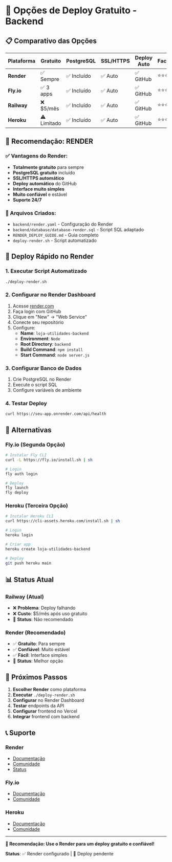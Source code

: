 # 🚀 Opções de Deploy Gratuito - Backend

## 📋 **Comparativo das Opções**

| Plataforma | Gratuito | PostgreSQL | SSL/HTTPS | Deploy Auto | Facilidade |
|------------|----------|------------|-----------|-------------|------------|
| **Render** | ✅ Sempre | ✅ Incluído | ✅ Auto | ✅ GitHub | ⭐⭐⭐⭐⭐ |
| **Fly.io** | ✅ 3 apps | ✅ Incluído | ✅ Auto | ✅ GitHub | ⭐⭐⭐⭐ |
| **Railway** | ❌ $5/mês | ✅ Incluído | ✅ Auto | ✅ GitHub | ⭐⭐⭐⭐⭐ |
| **Heroku** | ⚠️ Limitado | ✅ Incluído | ✅ Auto | ✅ GitHub | ⭐⭐⭐ |

## 🎯 **Recomendação: RENDER**

### **✅ Vantagens do Render:**
- **Totalmente gratuito** para sempre
- **PostgreSQL gratuito** incluído
- **SSL/HTTPS automático**
- **Deploy automático** do GitHub
- **Interface muito simples**
- **Muito confiável** e estável
- **Suporte 24/7**

### **📁 Arquivos Criados:**
- `backend/render.yaml` - Configuração do Render
- `backend/database/database-render.sql` - Script SQL adaptado
- `RENDER_DEPLOY_GUIDE.md` - Guia completo
- `deploy-render.sh` - Script automatizado

## 🚀 **Deploy Rápido no Render**

### **1. Executar Script Automatizado**
```bash
./deploy-render.sh
```

### **2. Configurar no Render Dashboard**
1. Acesse [render.com](https://render.com)
2. Faça login com GitHub
3. Clique em "New" → "Web Service"
4. Conecte seu repositório
5. Configure:
   - **Name**: `loja-utilidades-backend`
   - **Environment**: `Node`
   - **Root Directory**: `backend`
   - **Build Command**: `npm install`
   - **Start Command**: `node server.js`

### **3. Configurar Banco de Dados**
1. Crie PostgreSQL no Render
2. Execute o script SQL
3. Configure variáveis de ambiente

### **4. Testar Deploy**
```bash
curl https://seu-app.onrender.com/api/health
```

## 🔄 **Alternativas**

### **Fly.io (Segunda Opção)**
```bash
# Instalar Fly CLI
curl -L https://fly.io/install.sh | sh

# Login
fly auth login

# Deploy
fly launch
fly deploy
```

### **Heroku (Terceira Opção)**
```bash
# Instalar Heroku CLI
curl https://cli-assets.heroku.com/install.sh | sh

# Login
heroku login

# Criar app
heroku create loja-utilidades-backend

# Deploy
git push heroku main
```

## 📊 **Status Atual**

### **Railway (Atual)**
- ❌ **Problema**: Deploy falhando
- ❌ **Custo**: $5/mês após uso gratuito
- 🔄 **Status**: Não recomendado

### **Render (Recomendado)**
- ✅ **Gratuito**: Para sempre
- ✅ **Confiável**: Muito estável
- ✅ **Fácil**: Interface simples
- 🎯 **Status**: Melhor opção

## 🎉 **Próximos Passos**

1. **Escolher Render** como plataforma
2. **Executar** `./deploy-render.sh`
3. **Configurar** no Render Dashboard
4. **Testar** endpoints da API
5. **Configurar** frontend no Vercel
6. **Integrar** frontend com backend

## 📞 **Suporte**

### **Render**
- [Documentação](https://render.com/docs)
- [Comunidade](https://community.render.com)
- [Status](https://status.render.com)

### **Fly.io**
- [Documentação](https://fly.io/docs)
- [Comunidade](https://community.fly.io)

### **Heroku**
- [Documentação](https://devcenter.heroku.com)
- [Comunidade](https://devcenter.heroku.com/support)

---

**🚀 Recomendação: Use o Render para um deploy gratuito e confiável!**

**Status**: ✅ Render configurado | 🔄 Deploy pendente
